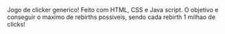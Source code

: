 Jogo de clicker generico!
Feito com HTML, CSS e Java script. O objetivo e conseguir o maximo de rebirths possiveis, sendo cada rebirth 1 milhao de clicks!
